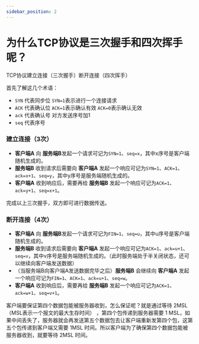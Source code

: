 ```yaml
---
sidebar_position: 2
---
```


# 为什么TCP协议是三次握手和四次挥手呢？

TCP协议建立连接（三次握手）断开连接（四次挥手）


首先了解这几个术语：
- `SYN` 代表同步位 `SYN=1`表示进行一个连接请求
- `ACK` 代表确认位 `ACK=1`表示确认有效 `ACK=0`表示确认无效
- `ack` 代表确认号 对方发送序号加1
- `seq` 代表序号


### 建立连接（3次）
- **客户端A** 向 **服务端B**发起一个请求可记为`SYN=1`、`seq=x`，其中x序号是客户端随机生成的。
- **服务端B** 收到请求后需要向 **客户端A** 发起一个响应可记为`SYN=1`、`ACK=1`、`ack=x+1`、`seq=y`，其中y序号是服务端随机生成的。
- **客户端A** 收到响应后，需要再给 **服务端B** 发起一个响应可记为`ACK=1`、`ack=y+1`、`seq=x+1`。

完成以上三次握手，双方即可进行数据传送。

### 断开连接（4次）
- **客户端A** 向 **服务端B**发起一个请求可记为`FIN=1`、`seq=u`，其中u序号是客户端随机生成的。
- **服务端B** 收到请求后需要向 **客户端A** 发起一个响应可记为`ACK=1`、`ack=u+1`、`seq=v`，其中v序号是服务端随机生成的。（此时服务端处于半关闭状态，还可以继续向客户端发送数据）
- （当服务端B向客户端A发送数据完毕之后）**服务端B** 会继续向 **客户端A** 发起一个响应可记为`FIN=1`、`ACK=1`、`ack=u+1`、`seq=w`。
- **客户端A** 收到响应后，需要再给 **服务端B** 发起一个响应可记为`ACK=1`、`ack=w+1`、`seq=v+1`。

客户端要保证第四个数据包能被服务器收到，怎么保证呢？就是通过等待 2MSL（MSL表示一个报文的最大生存时间） ，第四个包传递到服务器需要 1 MSL，如果中间丢失了，服务器就会再发送第五个数据包去让客户端重新发第四个包，这第五个包传递到客户端又需要 1MSL 时间。所以客户端为了确保第四个数据包能被服务器收到，就要等待 2MSL 时间。
